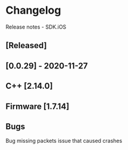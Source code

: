# Changelog
Release notes - SDK.iOS

## [Released]

## [0.0.29] - 2020-11-27
## C++ [2.14.0]
## Firmware [1.7.14]


## Bugs

Bug missing packets issue that caused crashes

